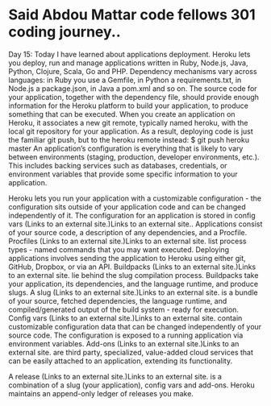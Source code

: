 # Said Abdou Mattar code fellows 301 coding journey..
Day 15:
Today I have learned about applications deployment.
Heroku lets you deploy, run and manage applications written in Ruby, Node.js, Java, Python, Clojure, Scala, Go and PHP.
Dependency mechanisms vary across languages: in Ruby you use a Gemfile, in Python a requirements.txt, in Node.js a package.json, in Java a pom.xml and so on.
The source code for your application, together with the dependency file, should provide enough information for the Heroku platform to build your application, to produce something that can be executed.
When you create an application on Heroku, it associates a new git remote, typically named heroku, with the local git repository for your application.
As a result, deploying code is just the familiar git push, but to the heroku remote instead:
$ git push heroku master
An application’s configuration is everything that is likely to vary between environments (staging, production, developer environments, etc.). This includes backing services such as databases, credentials, or environment variables that provide some specific information to your application.

Heroku lets you run your application with a customizable configuration - the configuration sits outside of your application code and can be changed independently of it.
The configuration for an application is stored in config vars (Links to an external site.)Links to an external site..
Applications consist of your source code, a description of any dependencies, and a Procfile.
Procfiles (Links to an external site.)Links to an external site. list process types - named commands that you may want executed.
Deploying applications involves sending the application to Heroku using either git, GitHub, Dropbox, or via an API.
Buildpacks (Links to an external site.)Links to an external site. lie behind the slug compilation process. Buildpacks take your application, its dependencies, and the language runtime, and produce slugs.
A slug (Links to an external site.)Links to an external site. is a bundle of your source, fetched dependencies, the language runtime, and compiled/generated output of the build system - ready for execution.
Config vars (Links to an external site.)Links to an external site. contain customizable configuration data that can be changed independently of your source code. The configuration is exposed to a running application via environment variables.
Add-ons (Links to an external site.)Links to an external site. are third party, specialized, value-added cloud services that can be easily attached to an application, extending its functionality.  

A release (Links to an external site.)Links to an external site. is a combination of a slug (your application), config vars and add-ons. Heroku maintains an append-only ledger of releases you make.
